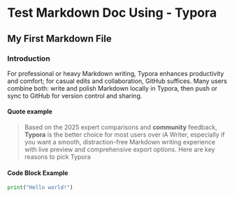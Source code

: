 # Test Markdown Doc Using - Typora

## My First Markdown File

### Introduction

For professional or heavy Markdown writing, Typora enhances productivity and comfort; for casual edits and collaboration, GitHub suffices. Many users combine both: write and polish Markdown locally in Typora, then push or sync to GitHub for version control and sharing.

#### Quote example

> Based on the 2025 expert comparisons and **community** feedback, **Typora** is the better choice for most users over iA Writer, especially if you want a smooth, distraction-free Markdown writing experience with live preview and comprehensive export options. Here are key reasons to pick Typora

#### Code Block Example 

```python
print("Hello world!")
```

